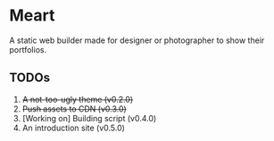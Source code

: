 # Meart
A static web builder made for designer or photographer to show their portfolios.

## TODOs

1. ~~A not-too-ugly theme (v0.2.0)~~
2. ~~Push assets to CDN (v0.3.0)~~
3. [Working on] Building script (v0.4.0)
3. An introduction site (v0.5.0)
